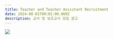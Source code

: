 ```yaml
---
title: Teacher and Teacher Assistant Recruitment
date: 2024-08-01T00:01:00.000Z
description: 교사 및 보조교사 모집 광고
---
```

![](/img/성-김대건-한국학교-교사모집-포스터.png)
